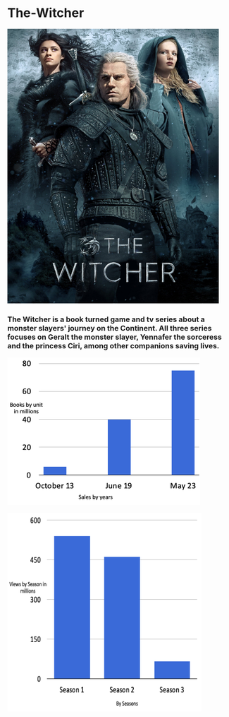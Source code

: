 # The-Witcher


<img src="The-witcher.jpeg"  width="480" height="622">



### The Witcher is a book turned game and tv series about a monster slayers' journey on the Continent. All three series focuses on Geralt the monster slayer, Yennafer the sorceress and the princess Ciri, among other companions saving lives.



![Books Sales](Books.png)



<img src="Seasons.png"  width="440" height="450">
